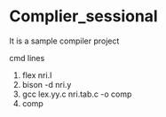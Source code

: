 # Complier_sessional
It is a sample compiler project

cmd lines

1.  flex nri.l
2.  bison -d nri.y
3.  gcc lex.yy.c nri.tab.c -o comp
4.  comp
